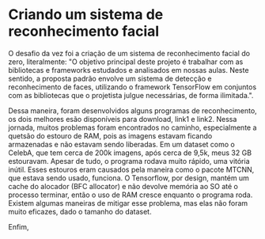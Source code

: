 # Criando um sistema de reconhecimento facial

O desafio da vez foi a criação de um sistema de reconhecimento facial do zero, literalmente: "O objetivo principal deste projeto é trabalhar com as bibliotecas e frameworks estudados e analisados em nossas aulas. Neste sentido, a proposta padrão envolve um sistema de detecção e reconhecimento de faces, utilizando o framework TensorFlow em conjuntos com as bibliotecas que o projetista julgue necessárias, de forma ilimitada.".

Dessa maneira, foram desenvolvidos alguns programas de reconhecimento, os dois melhores esão disponíveis para download, link1 e link2. Nessa jornada, muitos problemas foram encontrados no caminho, especialmente a quetsão do estouro de RAM, pois as imagens estavam ficando armazenadas e não estavam sendo liberadas. Em um dataset como o CelebA, que tem cerca de 200k imagens, após cerca de 9,5k, meus 32 GB estouravam. Apesar de tudo, o programa rodava muito rápido, uma vitória inútil. Esses estouros eram causados pela maneira como o pacote MTCNN, que estava sendo usado, funciona. O Tensorflow, por design, mantém um cache do alocador (BFC allocator) e não devolve memória ao SO até o processo terminar, então o uso de RAM cresce enquanto o programa roda. Existem algumas maneiras de mitigar esse problema, mas elas não foram muito eficazes, dado o tamanho do dataset.

Enfim, 


